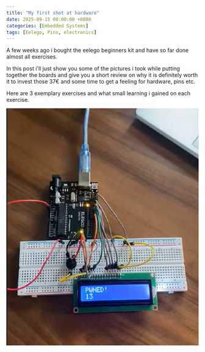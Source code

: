 ```yaml
---
title: "My first shot at hardware" 
date: 2025-09-15 00:00:00 +0800
categories: [Embedded Systems]
tags: [Eelego, Pins, electronics]
---
```


A few weeks ago i bought the eelego beginners kit and have so far done almost all exercises. 

In this post i'll just show you some of the pictures i took while putting together the boards and give you a short review on why it is definitely worth it to invest those 37€ and some time to get a feeling for hardware, pins etc.

Here are 3 exemplary exercises and what small learning i gained on each exercise.

![eelego](/assets/eelego/lcd.png)



